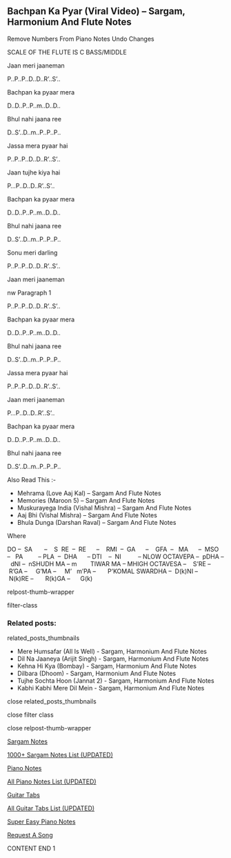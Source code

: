 
## Bachpan Ka Pyar (Viral Video) – Sargam, Harmonium And Flute Notes

Remove Numbers From Piano Notes
Undo Changes

SCALE OF THE FLUTE IS C BASS/MIDDLE

Jaan meri jaaneman

P..P..P..D..D..R’..S’..

Bachpan ka pyaar mera

D..D..P..P..m..D..D..

Bhul nahi jaana ree

D..S’..D..m..P..P..P..

Jassa mera pyaar hai

P..P..P..D..D..R’..S’..

Jaan tujhe kiya hai

P…P..D..D..R’..S’..

Bachpan ka pyaar mera

D..D..P..P..m..D..D..

Bhul nahi jaana ree

D..S’..D..m..P..P..P..

Sonu meri darling

P..P..P..D..D..R’..S’..

Jaan meri jaaneman

nw Paragraph 1

P..P..P..D..D..R’..S’..

Bachpan ka pyaar mera

D..D..P..P..m..D..D..

Bhul nahi jaana ree

D..S’..D..m..P..P..P..

Jassa mera pyaar hai

P..P..P..D..D..R’..S’..

Jaan meri jaaneman

P…P..D..D..R’..S’..

Bachpan ka pyaar mera

D..D..P..P..m..D..D..

Bhul nahi jaana ree

D..S’..D..m..P..P..P..

Also Read This :-

* Mehrama (Love Aaj Kal) – Sargam And Flute Notes
* Memories (Maroon 5) – Sargam And Flute Notes
* Muskurayega India (Vishal Mishra) – Sargam And Flute Notes
* Aaj Bhi (Vishal Mishra) – Sargam And Flute Notes
* Bhula Dunga (Darshan Raval) – Sargam And Flute Notes

Where

DO –  SA       –    S  RE  –  RE      –    RMI  –  GA      –    GFA  –   MA      –  MSO  –   PA         – PLA  –  DHA      – DTI    –  NI          – NLOW OCTAVEPA –  pDHA –  dNI –  nSHUDH MA – m        TIWAR MA – MHIGH OCTAVESA –    S’RE –     R’GA –     G’MA –     M’   m’PA –       P’KOMAL SWARDHA –  D(k)NI –       N(k)RE –       R(k)GA –      G(k)

relpost-thumb-wrapper

filter-class

### Related posts:

related_posts_thumbnails

* Mere Humsafar (All Is Well) - Sargam, Harmonium And Flute Notes
* Dil Na Jaaneya (Arijit Singh) - Sargam, Harmonium And Flute Notes
* Kehna Hi Kya (Bombay) - Sargam, Harmonium And Flute Notes
* Dilbara (Dhoom) - Sargam, Harmonium And Flute Notes
* Tujhe Sochta Hoon (Jannat 2) - Sargam, Harmonium And Flute Notes
* Kabhi Kabhi Mere Dil Mein - Sargam, Harmonium And Flute Notes

close related_posts_thumbnails

close filter class

close relpost-thumb-wrapper

[Sargam Notes](https://www.notationsworld.com/sargam-notes.html)

[1000+ Sargam Notes List (UPDATED)](https://www.notationsworld.com/all-songs-list-sargam-notes.html)

[Piano Notes](https://www.notationsworld.com/piano-notes.html)

[All Piano Notes List (UPDATED)](https://www.notationsworld.com/all-songs-list-piano-notes.html)

[Guitar Tabs](https://www.notationsworld.com/guitar-tabs.html)

[All Guitar Tabs List (UPDATED)](https://www.notationsworld.com/all-songs-list-guitar-tabs.html)

[Super Easy Piano Notes](https://studywall.in/)

[Request A Song](https://www.notationsworld.com/request-a-song.html)

CONTENT END 1

